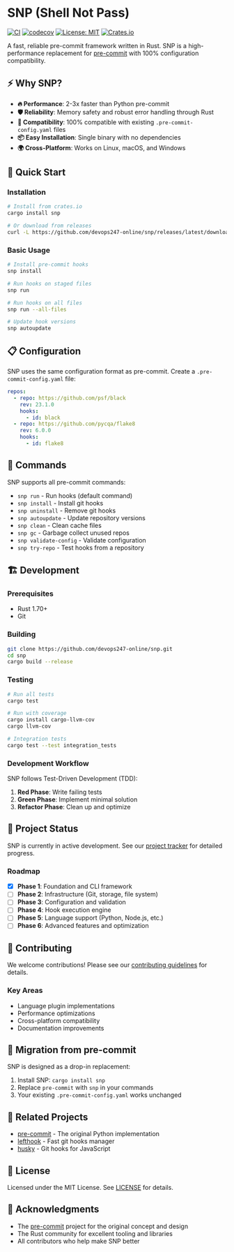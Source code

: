# SNP (Shell Not Pass)

[![CI](https://github.com/devops247-online/snp/actions/workflows/ci.yml/badge.svg)](https://github.com/devops247-online/snp/actions/workflows/ci.yml)
[![codecov](https://codecov.io/gh/devops247-online/snp/graph/badge.svg)](https://codecov.io/gh/devops247-online/snp)
[![License: MIT](https://img.shields.io/badge/License-MIT-yellow.svg)](https://opensource.org/licenses/MIT)
[![Crates.io](https://img.shields.io/crates/v/snp.svg)](https://crates.io/crates/snp)

A fast, reliable pre-commit framework written in Rust. SNP is a high-performance replacement for [pre-commit](https://pre-commit.com/) with 100% configuration compatibility.

## ⚡ Why SNP?

- **🔥 Performance**: 2-3x faster than Python pre-commit
- **🛡️ Reliability**: Memory safety and robust error handling through Rust
- **🔄 Compatibility**: 100% compatible with existing `.pre-commit-config.yaml` files
- **📦 Easy Installation**: Single binary with no dependencies
- **🌍 Cross-Platform**: Works on Linux, macOS, and Windows

## 🚀 Quick Start

### Installation

```bash
# Install from crates.io
cargo install snp

# Or download from releases
curl -L https://github.com/devops247-online/snp/releases/latest/download/snp-linux-x86_64.tar.gz | tar xz
```

### Basic Usage

```bash
# Install pre-commit hooks
snp install

# Run hooks on staged files
snp run

# Run hooks on all files
snp run --all-files

# Update hook versions
snp autoupdate
```

## 📋 Configuration

SNP uses the same configuration format as pre-commit. Create a `.pre-commit-config.yaml` file:

```yaml
repos:
  - repo: https://github.com/psf/black
    rev: 23.1.0
    hooks:
      - id: black
  - repo: https://github.com/pycqa/flake8
    rev: 6.0.0
    hooks:
      - id: flake8
```

## 🔧 Commands

SNP supports all pre-commit commands:

- `snp run` - Run hooks (default command)
- `snp install` - Install git hooks
- `snp uninstall` - Remove git hooks
- `snp autoupdate` - Update repository versions
- `snp clean` - Clean cache files
- `snp gc` - Garbage collect unused repos
- `snp validate-config` - Validate configuration
- `snp try-repo` - Test hooks from a repository

## 🏗️ Development

### Prerequisites

- Rust 1.70+
- Git

### Building

```bash
git clone https://github.com/devops247-online/snp.git
cd snp
cargo build --release
```

### Testing

```bash
# Run all tests
cargo test

# Run with coverage
cargo install cargo-llvm-cov
cargo llvm-cov

# Integration tests
cargo test --test integration_tests
```

### Development Workflow

SNP follows Test-Driven Development (TDD):

1. **Red Phase**: Write failing tests
2. **Green Phase**: Implement minimal solution
3. **Refactor Phase**: Clean up and optimize

## 🎯 Project Status

SNP is currently in active development. See our [project tracker](https://github.com/devops247-online/snp/issues/1) for detailed progress.

### Roadmap

- [x] **Phase 1**: Foundation and CLI framework
- [ ] **Phase 2**: Infrastructure (Git, storage, file system)
- [ ] **Phase 3**: Configuration and validation
- [ ] **Phase 4**: Hook execution engine
- [ ] **Phase 5**: Language support (Python, Node.js, etc.)
- [ ] **Phase 6**: Advanced features and optimization

## 🤝 Contributing

We welcome contributions! Please see our [contributing guidelines](CONTRIBUTING.md) for details.

### Key Areas

- Language plugin implementations
- Performance optimizations
- Cross-platform compatibility
- Documentation improvements

## 📖 Migration from pre-commit

SNP is designed as a drop-in replacement:

1. Install SNP: `cargo install snp`
2. Replace `pre-commit` with `snp` in your commands
3. Your existing `.pre-commit-config.yaml` works unchanged

## 🔗 Related Projects

- [pre-commit](https://pre-commit.com/) - The original Python implementation
- [lefthook](https://github.com/evilmartians/lefthook) - Fast git hooks manager
- [husky](https://github.com/typicode/husky) - Git hooks for JavaScript

## 📜 License

Licensed under the MIT License. See [LICENSE](LICENSE) for details.

## 🙏 Acknowledgments

- The [pre-commit](https://pre-commit.com/) project for the original concept and design
- The Rust community for excellent tooling and libraries
- All contributors who help make SNP better
